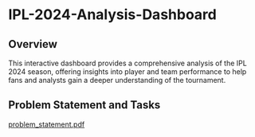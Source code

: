 # IPL-2024-Analysis-Dashboard

## Overview
This interactive dashboard provides a comprehensive analysis of the IPL 2024 season, offering insights into player and team performance to help fans and analysts gain a deeper understanding of the tournament.

## Problem Statement and Tasks
[problem_statement.pdf](https://github.com/TanmayTheAnalyst/IPL-2024-Analysis-Dashboard/files/15138687/problem_statement.pdf)
